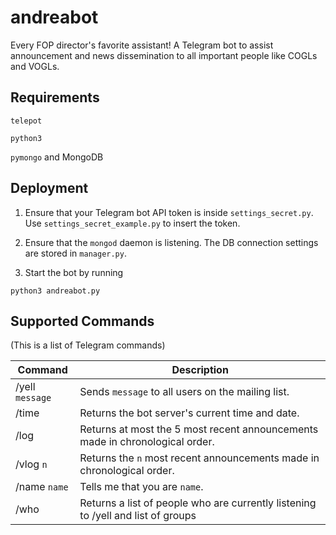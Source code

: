 # andreabot

Every FOP director's favorite assistant! A Telegram bot to assist announcement and news dissemination to all important people like COGLs and VOGLs.

## Requirements
`telepot`

`python3`

`pymongo` and MongoDB

## Deployment
1. Ensure that your Telegram bot API token is inside `settings_secret.py`. Use `settings_secret_example.py` to insert the token.

2. Ensure that the `mongod` daemon is listening. The DB connection settings are stored in `manager.py`.

3. Start the bot by running
```
python3 andreabot.py
```

## Supported Commands
(This is a list of Telegram commands)

| Command         | Description                                                                  |
|-----------------|------------------------------------------------------------------------------|
| /yell `message` | Sends `message` to all users on the mailing list.                            |
| /time           | Returns the bot server's current time and date.                              |
| /log            | Returns at most the 5 most recent announcements made in chronological order. |
| /vlog `n`       | Returns the `n` most recent announcements made in chronological order.       |
| /name `name`    | Tells me that you are `name`.                                                |
| /who            | Returns a list of people who are currently listening to /yell and list of groups |
